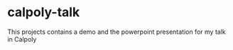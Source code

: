# calpoly-talk
This projects contains a demo and the powerpoint presentation for my talk in Calpoly
